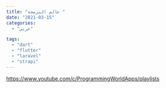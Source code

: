 ```yaml
---
title: "عالم البرمجة "
date: "2021-03-15"
categories:
  - "عربي"

tags:
  - "dart"
  - "flutter"
  - "laravel"
  - "strapi"
---
```


https://www.youtube.com/c/ProgrammingWorldApps/playlists
